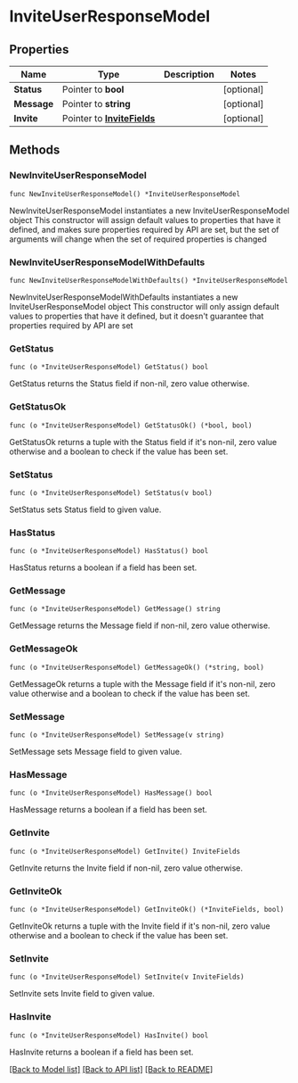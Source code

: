 # InviteUserResponseModel

## Properties

Name | Type | Description | Notes
------------ | ------------- | ------------- | -------------
**Status** | Pointer to **bool** |  | [optional] 
**Message** | Pointer to **string** |  | [optional] 
**Invite** | Pointer to [**InviteFields**](InviteFields.md) |  | [optional] 

## Methods

### NewInviteUserResponseModel

`func NewInviteUserResponseModel() *InviteUserResponseModel`

NewInviteUserResponseModel instantiates a new InviteUserResponseModel object
This constructor will assign default values to properties that have it defined,
and makes sure properties required by API are set, but the set of arguments
will change when the set of required properties is changed

### NewInviteUserResponseModelWithDefaults

`func NewInviteUserResponseModelWithDefaults() *InviteUserResponseModel`

NewInviteUserResponseModelWithDefaults instantiates a new InviteUserResponseModel object
This constructor will only assign default values to properties that have it defined,
but it doesn't guarantee that properties required by API are set

### GetStatus

`func (o *InviteUserResponseModel) GetStatus() bool`

GetStatus returns the Status field if non-nil, zero value otherwise.

### GetStatusOk

`func (o *InviteUserResponseModel) GetStatusOk() (*bool, bool)`

GetStatusOk returns a tuple with the Status field if it's non-nil, zero value otherwise
and a boolean to check if the value has been set.

### SetStatus

`func (o *InviteUserResponseModel) SetStatus(v bool)`

SetStatus sets Status field to given value.

### HasStatus

`func (o *InviteUserResponseModel) HasStatus() bool`

HasStatus returns a boolean if a field has been set.

### GetMessage

`func (o *InviteUserResponseModel) GetMessage() string`

GetMessage returns the Message field if non-nil, zero value otherwise.

### GetMessageOk

`func (o *InviteUserResponseModel) GetMessageOk() (*string, bool)`

GetMessageOk returns a tuple with the Message field if it's non-nil, zero value otherwise
and a boolean to check if the value has been set.

### SetMessage

`func (o *InviteUserResponseModel) SetMessage(v string)`

SetMessage sets Message field to given value.

### HasMessage

`func (o *InviteUserResponseModel) HasMessage() bool`

HasMessage returns a boolean if a field has been set.

### GetInvite

`func (o *InviteUserResponseModel) GetInvite() InviteFields`

GetInvite returns the Invite field if non-nil, zero value otherwise.

### GetInviteOk

`func (o *InviteUserResponseModel) GetInviteOk() (*InviteFields, bool)`

GetInviteOk returns a tuple with the Invite field if it's non-nil, zero value otherwise
and a boolean to check if the value has been set.

### SetInvite

`func (o *InviteUserResponseModel) SetInvite(v InviteFields)`

SetInvite sets Invite field to given value.

### HasInvite

`func (o *InviteUserResponseModel) HasInvite() bool`

HasInvite returns a boolean if a field has been set.


[[Back to Model list]](../README.md#documentation-for-models) [[Back to API list]](../README.md#documentation-for-api-endpoints) [[Back to README]](../README.md)


